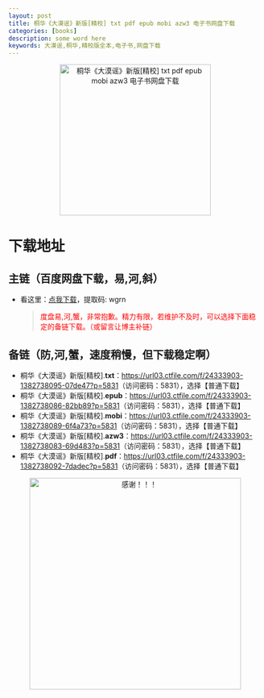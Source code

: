 ```yaml
---
layout: post
title: 桐华《大漠谣》新版[精校] txt pdf epub mobi azw3 电子书网盘下载
categories: [books]
description: some word here
keywords: 大漠谣,桐华,精校版全本,电子书,网盘下载
---
```


<div align="center"><img src="https://qweree.cn/wp-content/uploads/2024/10/da-mo-yao-tuya.jpg" alt="桐华《大漠谣》新版[精校] txt pdf epub mobi azw3 电子书网盘下载" width="300px" height="auto"></div>

# 下载地址

## 主链（百度网盘下载，易,河,斜）

- 看这里：[点我下载](https://pan.baidu.com/s/1iMXUbSbtZQZjDcqDmnWUyw?pwd=wgrn)，提取码: wgrn

  > <p style="color:red" >度盘易,河,蟹，非常抱歉。精力有限，若维护不及时，可以选择下面稳定的备链下载。（或留言让博主补链）</p>

## 备链（防,河,蟹，速度稍慢，但下载稳定啊）

- 桐华《大漠谣》新版[精校].**txt**：<https://url03.ctfile.com/f/24333903-1382738095-07de47?p=5831>（访问密码：5831），选择【普通下载】
- 桐华《大漠谣》新版[精校].**epub**：<https://url03.ctfile.com/f/24333903-1382738086-82bb89?p=5831>（访问密码：5831），选择【普通下载】
- 桐华《大漠谣》新版[精校].**mobi**：<https://url03.ctfile.com/f/24333903-1382738089-6f4a73?p=5831>（访问密码：5831），选择【普通下载】
- 桐华《大漠谣》新版[精校].**azw3**：<https://url03.ctfile.com/f/24333903-1382738083-69d483?p=5831>（访问密码：5831），选择【普通下载】
- 桐华《大漠谣》新版[精校].**pdf**：<https://url03.ctfile.com/f/24333903-1382738092-7dadec?p=5831>（访问密码：5831），选择【普通下载】

<div align="center"><img src="https://pic.imgdb.cn/item/6707df6bd29ded1a8ce37031.gif" alt="感谢！！！" width="420px" height="auto"/></div>
